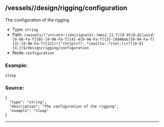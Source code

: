 ## /vessels/<RegExp>/design/rigging/configuration

The configuration of the rigging

* Type: `string`
* Path: `/vessels/(^urn:mrn:(imo|signalk):(mmsi:[2-7][0-9]{8,8}|uuid:[0-9A-Fa-f]{8}-[0-9A-Fa-f]{4}-4[0-9A-Fa-f]{3}-[89ABab][0-9A-Fa-f]{3}-[0-9A-Fa-f]{12}))|^(http(s?):.*|mailto:.*|tel:(\+?)[0-9]{4,})$/design/rigging/configuration`
* Node: `configuration`

### Example:
```
sloop
```

### Source:
```
{
  "type": "string",
  "description": "The configuration of the rigging",
  "example": "sloop"
}
```

---

